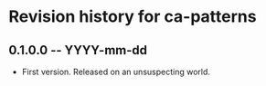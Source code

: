 # Revision history for ca-patterns

## 0.1.0.0 -- YYYY-mm-dd

* First version. Released on an unsuspecting world.
